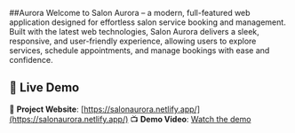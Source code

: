 ##Aurora
Welcome to Salon Aurora – a modern, full-featured web application designed for effortless salon service booking and management. Built with the latest web technologies, Salon Aurora delivers a sleek, responsive, and user-friendly experience, allowing users to explore services, schedule appointments, and manage bookings with ease and confidence.

## 🚀 Live Demo

🔗 **Project Website**: [https://salonaurora.netlify.app/](https://salonaurora.netlify.app/)
📺 **Demo Video**: [Watch the demo](https://drive.google.com/file/d/1Jz-BbUEjbtN7zh_jfr6SjXRZuiVLu3ob/view)
